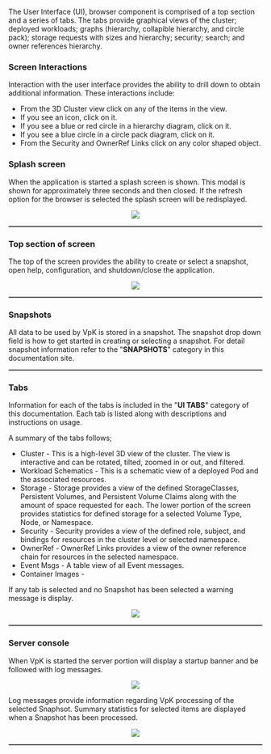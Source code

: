 

The User Interface (UI), browser component is comprised of a top section and a series of tabs. The tabs provide graphical views of the cluster; deployed workloads; graphs (hierarchy, collapible hierarchy, and circle pack); storage requests with sizes and hierarchy; security; search; and owner references hierarchy.

### Screen Interactions

Interaction with the user interface provides the ability to drill down to obtain additional information.  These interactions include:

- From the 3D Cluster view click on any of the items in the view.
- If you see an icon, click on it. 
- If you see a blue or red circle in a hierarchy diagram, click on it.
- If you see a blue circle in a circle pack diagram, click on it.
- From the Security and OwnerRef Links click on any color shaped object.


### Splash screen

When the application is started a splash screen is shown.  This modal is shown for approximately three seconds and then closed.
If the refresh option for the browser is selected the splash screen will be redisplayed. 

<p align="center">
  <img style="float: center;" src="https://raw.githubusercontent.com/k8svisual/vpk-docs/master/docs/images/ui_startup.png">
</p>

<hr style="border:1px solid #aaaaaa">

### Top section of screen

The top of the screen provides the ability to create or select a snapshot, open help, configuration, and shutdown/close the application.

<p align="center">
  <img style="float: center;" src="https://raw.githubusercontent.com/k8svisual/vpk-docs/master/docs/images/ui_top2.png">
</p>

<hr style="border:1px solid #aaaaaa">

### Snapshots 

All data to be used by VpK is stored in a snapshot. The snapshot drop down field is how to get started in creating or selecting a snapshot.  For detail snapshot information refer to the "__SNAPSHOTS__" category in this documentation site.


<hr style="border:1px solid #aaaaaa">

### Tabs

Information for each of the tabs is included in the "__UI TABS__" category of this documentation.  Each tab is listed along with descriptions and instructions on usage.   

A summary of the tabs follows;

- Cluster - This is a high-level 3D view of the cluster. The view is interactive and can be rotated, tilted, zoomed in or out, and filtered.
- Workload Schematics - This is a schematic view of a deployed Pod and the associated resources. 
- Storage - Storage provides a view of the defined StorageClasses, Persistent Volumes, and Persistent Volume Claims along with the amount of space requested for each. The lower portion of the screen provides statistics for defined storage for a selected Volume Type, Node, or Namespace.
- Security - Security provides a view of the defined role, subject, and bindings for resources in the cluster level or selected namespace.
- OwnerRef - OwnerRef Links provides a view of the owner reference chain for resources in the selected namespace.
- Event Msgs - A table view of all Event messages. 
- Container Images - 

If any tab is selected and no Snapshot has been selected a warning message is display.  

<p align="center">
  <img style="float: center;" src="https://raw.githubusercontent.com/k8svisual/vpk-docs/master/docs/images/ui_no_data.png">
</p>


<hr style="border:1px solid #aaaaaa">

### Server console

When VpK is started the server portion will display a startup banner and be followed with log messages.

<p align="center">
  <img style="float: center;" src="https://raw.githubusercontent.com/k8svisual/vpk-docs/master/docs/images/splash_vpk_2.png">
</p>


Log messages provide information regarding VpK processing of the selected Snaphsot.  Summary statistics for selected items
are displayed when a Snapshot has been processed.


<p align="center">
  <img style="float: center;" src="https://raw.githubusercontent.com/k8svisual/vpk-docs/master/docs/images/splash_log.png">
</p>

<hr style="border:1px solid #aaaaaa">